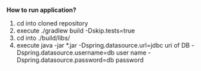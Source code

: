 **How to run application?**
1. cd into cloned repository
2. execute ./gradlew build -Dskip.tests=true
2. cd into ./build/libs/
3. execute java -jar *.jar -Dspring.datasource.url=jdbc uri of DB -Dspring.datasource.username=db user name -Dspring.datasource.password=db password
